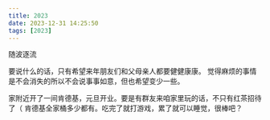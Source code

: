```yaml
---
title: 2023
date: 2023-12-31 14:25:50
tags: [2023]
---
```


随波逐流

<!-- more -->

要说什么的话，只有希望来年朋友们和父母亲人都要健健康康。
觉得麻烦的事情是不会消失的所以不会说事事如意，但也希望变少一些。

家附近开了一间肯德基，元旦开业。要是有群友来咱家里玩的话，不只有红茶招待了（
肯德基全家桶多少都有。吃完了就打游戏，累了就可以睡觉，很棒吧？
